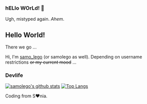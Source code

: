 ### hELlo WOrLd! 👋
Ugh, mistyped again. *Ahem*.
## Hello World!
There we go ...

Hi, I'm [samo_lego](https://samolego.github.io/home) (or samolego as well). Depending on username restrictions ~~or my current mood~~ ...


### Devlife
[![samolego's github stats](https://github-readme-stats.vercel.app/api?username=samolego&bg_color=FFFFFF,09292F,004d40&text_color=FFFAF2&title_color=C4FF00&icon_color=C4FF00&show_icons=truecount_private=true)](https://github.com/anuraghazra/github-readme-stats)
[![Top Langs](https://github-readme-stats.vercel.app/api/top-langs/?username=samolego&layout=compact&&bg_color=001300&text_color=FFFAF2&title_color=C4FF00&icon_color=C4FF00)](https://github.com/anuraghazra/github-readme-stats)

Coding from S:heart:nia.
